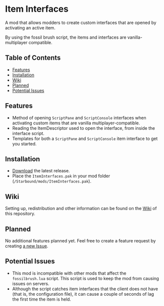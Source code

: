 # Item Interfaces
A mod that allows modders to create custom interfaces that are opened by activating an active item.

By using the fossil brush script, the items and interfaces are vanilla-multiplayer compatible.

## Table of Contents
- [Features](#features)
- [Installation](#installation)
- [Wiki](#wiki)
- [Planned](#planned)
- [Potential Issues](#potential-issues)

## Features

* Method of opening `ScriptPane` and `ScriptConsole` interfaces when activating custom items that are vanilla multiplayer-compatible.
* Reading the ItemDescriptor used to open the interface, from inside the interface script.
* Templates for both a `ScriptPane` and `ScriptConsole` item interface to get you started.

## Installation
* [Download](https://github.com/Silverfeelin/Starbound-ItemInterfaces/releases) the latest release.
* Place the `ItemInterfaces.pak` in your mod folder (`/Starbound/mods/ItemInterfaces.pak`).

## Wiki
Setting up, redistribution and other information can be found on the [Wiki](https://github.com/Silverfeelin/Starbound-ItemInterfaces/wiki) of this repository.

## Planned
No additional features planned yet. Feel free to create a feature request by creating [a new Issue](https://github.com/Silverfeelin/Starbound-ItemInterfaces/issues/new).

## Potential Issues

* This mod is incompatible with other mods that affect the `fossilbrush.lua` script. This script is used to keep the mod from causing issues on servers.
* Although the script catches item interfaces that the client does not have (that is, the configuration file), it can cause a couple of seconds of lag the first time the item is held.

